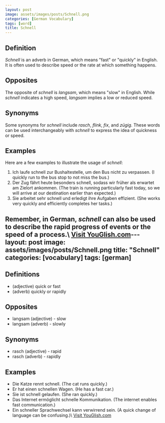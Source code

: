 ```yaml
---
layout: post
image: assets/images/posts/Schnell.png
categories: [German Vocabulary]
tags: [word]
title: Schnell
---
```


## Definition
*Schnell* is an adverb in German, which means "fast" or "quickly" in English. It is often used to describe speed or the rate at which something happens.

## Opposites
The opposite of *schnell* is *langsam*, which means "slow" in English. While *schnell* indicates a high speed, *langsam* implies a low or reduced speed.

## Synonyms
Some synonyms for *schnell* include *rasch*, *flink*, *fix*, and *zügig*. These words can be used interchangeably with *schnell* to express the idea of quickness or speed.

## Examples
Here are a few examples to illustrate the usage of *schnell*:

1. Ich laufe schnell zur Bushaltestelle, um den Bus nicht zu verpassen. (I quickly run to the bus stop to not miss the bus.)
2. Der Zug fährt heute besonders schnell, sodass wir früher als erwartet am Zielort ankommen. (The train is running particularly fast today, so we will arrive at our destination earlier than expected.)
3. Sie arbeitet sehr schnell und erledigt ihre Aufgaben effizient. (She works very quickly and efficiently completes her tasks.)

Remember, in German, *schnell* can also be used to describe the rapid progress of events or the speed of a process.\ <a id="yg-widget-0" class="youglish-widget" data-query="Schnell" data-lang="german" data-components="8412" data-auto-start="0" data-bkg-color="theme_light" data-title="How%20to%20pronounce%20Schnell%20in%20German"  rel="nofollow" href="https://youglish.com">Visit YouGlish.com</a><script async src="https://youglish.com/public/emb/widget.js" charset="utf-8"></script>---
layout: post
image: assets/images/posts/Schnell.png
title: "Schnell"
categories: [vocabulary]
tags: [german]
---

## Definitions
- (adjective) quick or fast
- (adverb) quickly or rapidly

## Opposites
- langsam (adjective) - slow
- langsam (adverb) - slowly

## Synonyms
- rasch (adjective) - rapid
- rasch (adverb) - rapidly

## Examples
- Die Katze rennt schnell. (The cat runs quickly.)
- Er hat einen schnellen Wagen. (He has a fast car.)
- Sie ist schnell gelaufen. (She ran quickly.)
- Das Internet ermöglicht schnelle Kommunikation. (The internet enables fast communication.)
- Ein schneller Sprachwechsel kann verwirrend sein. (A quick change of language can be confusing.)\ <a id="yg-widget-0" class="youglish-widget" data-query="Schnell" data-lang="german" data-components="8412" data-auto-start="0" data-bkg-color="theme_light" data-title="How%20to%20pronounce%20Schnell%20in%20German"  rel="nofollow" href="https://youglish.com">Visit YouGlish.com</a><script async src="https://youglish.com/public/emb/widget.js" charset="utf-8"></script>